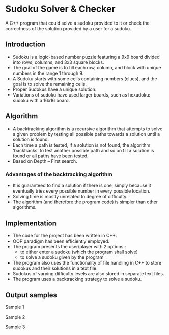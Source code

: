 # Sudoku Solver & Checker
A C++ program that could solve a sudoku provided to it or check the correctness of the solution provided by a user for a sudoku.

## Introduction
* Sudoku is a logic-based number puzzle featuring a 9x9 board divided into rows, columns, and 3x3 square blocks. 
* The goal of the game is to fill each row, column, and block with unique numbers in the range 1 through 9. 
* A Sudoku starts with some cells containing numbers (clues), and the goal is to solve the remaining cells.
* Proper Sudokus have a unique solution.
* Variations of sudoku have used larger boards, such as hexadoku: sudoku with a 16x16 board.

## Algorithm
* A backtracking algorithm is a recursive algorithm that attempts to solve a given problem by testing all possible paths towards a solution until a solution is found. 
* Each time a path is tested, if a solution is not found, the algorithm ‘backtracks’ to test another possible path and so on till a solution is found or all paths have been tested.
* Based on Depth – First search.

### Advantages of the backtracking algorithm
* It is guaranteed to find a solution if there is one, simply because it eventually tries every possible number in every possible location. 
* Solving time is mostly unrelated to degree of difficulty.
* The algorithm (and therefore the program code) is simpler than other algorithms. 

## Implementation
* The code for the project has been written in C++.
* OOP paradigm has been efficiently employed. 
* The program presents the user/player with 2 options : 
    * to either enter a sudoku (which the program shall solve)
    * to solve a sudoku given by the program
* The program also uses the functionality of file handling in C++ to store sudokus and their solutions in a text file.
* Sudokus of varying difficulty levels are also stored in separate text files.
* The program uses a backtracking strategy to solve a sudoku.

## Output samples
Sample 1

Sample 2

Sample 3
